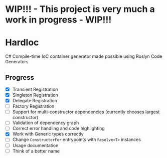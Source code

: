 # WIP!!! - This project is very much a work in progress - WIP!!!

# HardIoc
C# Compile-time IoC container generator made possible using Roslyn Code Generators

## Progress
- [x] Transient Registration
- [x] Singleton Registration
- [x] Delegate Registration
- [ ] Factory Registration
- [ ] Support for multi-constructor dependencies (currently chooses largest constructor)
- [ ] Validation of dependency graph
- [ ] Correct error handling and code highlighting
- [x] Work with Generic types correctly
- [ ] Change `ConstructorFor` entrypoints with `Resolve<T>` instances
- [ ] Usage documentation
- [ ] Think of a better name
